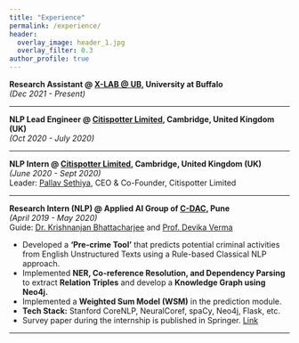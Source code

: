 ```yaml
---
title: "Experience"
permalink: /experience/
header:
  overlay_image: header_1.jpg
  overlay_filter: 0.3
author_profile: true
---
```


<b>Research Assistant @ <a href="https://www.xlab-ub.com/home"> X-LAB @ UB</a>, University at Buffalo</b><br>
<i>(Dec 2021 - Present)</i>

---
<b>NLP Lead Engineer @ <a href="http://citispotter.com/"> Citispotter Limited</a>, Cambridge, United Kingdom (UK)</b><br>
<i>(Oct 2020 - July 2020)</i>

---
  
<b>NLP Intern @ <a href="http://citispotter.com/"> Citispotter Limited</a>, Cambridge, United Kingdom (UK)</b><br>
<i>(June 2020 - Sept 2020)</i><br>
Leader: [Pallav Sethiya](https://www.linkedin.com/in/pallavsethiya/), CEO & Co-Founder, Citispotter Limited <br>
  
---
  
<b>Research Intern (NLP) @ Applied AI Group of <a href="https://www.cdac.in/">C-DAC</a>, Pune</b><br>
<i>(April 2019 - May 2020)</i><br>
  Guide: [Dr. Krishnanjan Bhattacharjee](https://www.linkedin.com/in/dr-krishnanjan-bhattacharjee-b1852141/) and [Prof. Devika Verma](https://www.linkedin.com/in/devikaverma/)
  - Developed a **‘Pre-crime Tool’** that predicts potential criminal activities from English Unstructured Texts using a Rule-based Classical NLP approach. 
  - Implemented **NER, Co-reference Resolution, and Dependency Parsing** to extract **Relation Triples** and develop a **Knowledge Graph using Neo4j.**
  - Implemented a **Weighted Sum Model (WSM)** in the prediction module.
  - **Tech Stack:** Stanford CoreNLP, NeuralCoref, spaCy, Neo4j, Flask, etc. 
  - Survey paper during the internship is published in Springer. [Link](http://katreparitosh.github.io/publication/springer_ictis_2020)
  
---
